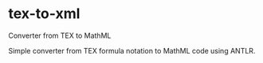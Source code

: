 # tex-to-xml
Converter from TEX to MathML 

Simple converter from TEX formula notation to MathML code using ANTLR.
